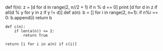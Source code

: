 def f(n):
    z = [d for d in range(2, n//2 + 1) if n % d == 0]
    print [d for d in z if all(d % y for y in z if y != d)]
	def a(n):
		b = []
		for i in range(2, n+1):
			if n%i == 0:
				b.append(i)
		return b

	def c(n):
		if len(a(n)) <= 2:
			return True

	return [i for i in a(n) if c(i)]

